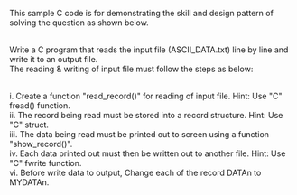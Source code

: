 This sample C code is for demonstrating the skill and design pattern of solving the question as shown below.<br/><br/>

Write a C program that reads the input file (ASCII_DATA.txt) line by line and write it to an output file.<br/>
The reading & writing of input file must follow the steps as below:<br/><br/>

i. Create a function "read_record()" for reading of input file. Hint: Use "C" fread() function.<br/>
ii. The record being read must be stored into a record structure. Hint: Use "C" struct.<br/>
iii. The data being read must be printed out to screen using a function "show_record()".<br/>
iv. Each data printed out must then be written out to another file. Hint: Use "C" fwrite function.<br/>
vi. Before write data to output, Change each of the record DATAn to MYDATAn.<br/>
